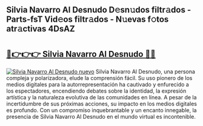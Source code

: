 ## Silvia Navarro Al Desnudo D𝚎sn𝚞dos filtr𝚊dos - Parts-fsT Vid𝚎os filtr𝚊dos - N𝚞evas f𝚘tos atr𝚊ctivas 4DsAZ

# <h2><a href="http://mbduw2a.tromn.icu/?c=Silvia+Navarro+Al+Desnudo">🔗👉👉👉 Silvia Navarro Al Desnudo 🔗🔗</a></h2>

[![Silvia Navarro Al Desnudo nuevo](https://i.imgur.com/pEAQMta.gif)](http://mbduw2a.tromn.icu/?c=Silvia+Navarro+Al+Desnudo)
Silvia Navarro Al Desnudo, una persona compleja y polarizadora, elude la comprensión fácil. Su uso pionero de los medios digitales para la autorrepresentación ha cautivado y enfurecido a los espectadores, encendiendo debates sobre la identidad, la expresión artística y la naturaleza evolutiva de las comunidades en línea. A pesar de la incertidumbre de sus próximas acciones, su impacto en los medios digitales es profundo. Con un compromiso inquebrantable y un encanto innegable, la presencia de Silvia Navarro Al Desnudo en el mundo virtual es incontenible.
